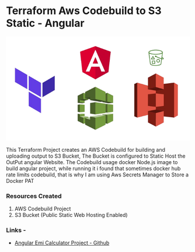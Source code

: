 # Terraform Aws Codebuild to S3 Static - Angular

<p align="center">
    <img src="terraform_to_s3_image.png"/>
</p>
This Terraform Project creates an AWS Codebuild for building and uploading output to S3 Bucket,
The Bucket is configured to Static Host the OutPut angular Website.
The Codebuild usage docker Node.js image to build angular project, while running it i found that
sometimes docker hub rate limits codebuild, that is why I am using Aws Secrets Manager to Store
a Docker PAT

### Resources Created

1. AWS Codebuild Project
2. S3 Bucket (Public Static Web Hosting Enabled)

### Links -

* [Angular Emi Calculator Project - Github](https://github.com/satyam7world/emi-calculator-angular.git)
